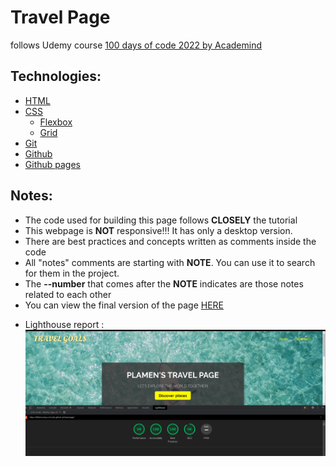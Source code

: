 # Travel Page

follows Udemy course [100 days of code 2022 by Academind](https://www.udemy.com/course/100-days-of-code-web-development-bootcamp/)

## Technologies:

- [HTML](https://developer.mozilla.org/en-US/docs/Web/HTML)
- [CSS](https://developer.mozilla.org/en-US/docs/Web/CSS)
  - [Flexbox](https://developer.mozilla.org/en-US/docs/Learn/CSS/CSS_layout/Flexbox)
  - [Grid](https://developer.mozilla.org/en-US/docs/Learn/CSS/CSS_layout/Grids)
- [Git](https://git-scm.com/)
- [Github](https://github.com/)
- [Github pages](https://pages.github.com/)

## Notes:

- The code used for building this page follows **CLOSELY** the tutorial
- This webpage is **NOT** responsive!!! It has only a desktop version.
- There are best practices and concepts written as comments inside the code
- All "notes" comments are starting with **NOTE**. You can use it to search for them in the project.
- The **--number** that comes after the **NOTE** indicates are those notes related to each other
- You can view the final version of the page [HERE](https://lifetime-days-of-code.github.io/travel-page/)
* Lighthouse report :
![lighthouse report](./images/lighthous-report.PNG)
